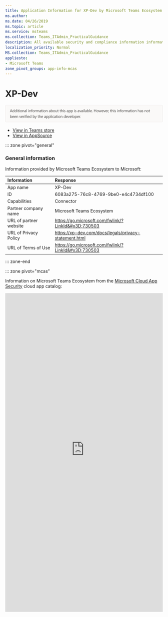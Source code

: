 ```yaml
---
title: Application Information for XP-Dev by Microsoft Teams Ecosystem
ms.author: 
ms.date: 04/26/2019
ms.topic: article
ms.service: msteams
ms.collection: Teams_ITAdmin_PracticalGuidance
description: All available security and compliance information information for XP-Dev, its data handling policies, its Microsoft Cloud App Security app catalog information, and security/compliance information in the CSA STAR registry.
localization_priority: Normal
MS.collection: Teams_ITAdmin_PracticalGuidance
appliesto:
- Microsoft Teams
zone_pivot_groups: app-info-mcas
---
```

# XP-Dev

<p></p><img alt="Non-attested image" src="./images/unattested.png" width="650"/>

* <a href="https://teams.microsoft.com/l/app/6083a275-76c8-4769-9be0-e4c4734df100" target="_blank">View in Teams store</a>
* <a href="https://appsource.microsoft.com/en-us/product/office/WA104381590" target="_blank">View in AppSource</a>

::: zone pivot="general"

### General information

Information provided by Microsoft Teams Ecosystem to Microsoft:

| **Information** | **Response** |
|:----------------|:-------------|
| App name | XP-Dev |
| ID | 6083a275-76c8-4769-9be0-e4c4734df100 |
| Capabilities | Connector |
| Partner company name | Microsoft Teams Ecosystem |
| URL of partner website | <https://go.microsoft.com/fwlink/?LinkId&#x3D;730503> |
| URL of Privacy Policy | <https://xp-dev.com/docs/legals/privacy-statement.html> |
| URL of Terms of Use | <https://go.microsoft.com/fwlink/?LinkId&#x3D;730503> |

::: zone-end


::: zone pivot="mcas"

Information on Microsoft Teams Ecosystem from the [Microsoft Cloud App Security](https://www.microsoft.com/en-us/enterprise-mobility-security/cloud-app-security) cloud app catalog:

<iframe height='1020' title='Microsoft Cloud App Security Information' src='https://3ca685143b5b46b4b0e5266dadf2e97c.codepen.website/#/dashboard/26136' frameborder='no'  style='width: 100%;'>

<a href="https://3ca685143b5b46b4b0e5266dadf2e97c.codepen.website/#/dashboard/26136" target="_blank">View in a new tab</a>

::: zone-end

